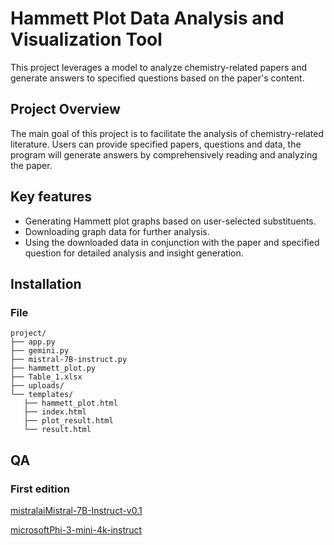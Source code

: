 # Hammett Plot Data Analysis and Visualization Tool
This project leverages a model to analyze chemistry-related papers and generate answers to specified questions based on the paper's content.

## Project Overview
The main goal of this project is to facilitate the analysis of chemistry-related literature. Users can provide specified papers, questions and data, the program will generate answers by comprehensively reading and analyzing the paper.

## Key features 

- Generating Hammett plot graphs based on user-selected substituents.
- Downloading graph data for further analysis.
- Using the downloaded data in conjunction with the paper and specified question for detailed analysis and insight generation.

## Installation


### File
 ```
project/
├── app.py
├── gemini.py
├── mistral-7B-instruct.py
├── hammett_plot.py
├── Table_1.xlsx
├── uploads/
└── templates/
    ├── hammett_plot.html
    ├── index.html
    ├── plot_result.html
    └── result.html
```


## QA
### First edition
[mistralaiMistral-7B-Instruct-v0.1](https://github.com/ArthurArthurArthur0817/LLM-RAG/blob/main/QA(mistralaiMistral-7B-Instruct-v0.1)_Dennis.docx)

[microsoftPhi-3-mini-4k-instruct](https://github.com/ArthurArthurArthur0817/LLM-RAG/blob/main/QA(microsoftPhi-3-mini-4k-instruct)_Dennis.docx)



